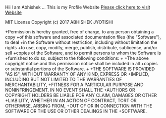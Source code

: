 Hii I am Abhishek ... This is my Profile Website
<a href="https://abhishekjyotishi.github.io/Website/index.html">Please click here to visit Website</a>


MIT License
Copyright (c) 2017 ABHISHEK JYOTISHI

 +Permission is hereby granted, free of charge, to any person obtaining a copy
 +of this software and associated documentation files (the "Software"), to deal
 +in the Software without restriction, including without limitation the rights
 +to use, copy, modify, merge, publish, distribute, sublicense, and/or sell
 +copies of the Software, and to permit persons to whom the Software is
 +furnished to do so, subject to the following conditions:
 +
 +The above copyright notice and this permission notice shall be included in all
 +copies or substantial portions of the Software.
 +
 +THE SOFTWARE IS PROVIDED "AS IS", WITHOUT WARRANTY OF ANY KIND, EXPRESS OR
 +IMPLIED, INCLUDING BUT NOT LIMITED TO THE WARRANTIES OF MERCHANTABILITY,
 +FITNESS FOR A PARTICULAR PURPOSE AND NONINFRINGEMENT. IN NO EVENT SHALL THE
 +AUTHORS OR COPYRIGHT HOLDERS BE LIABLE FOR ANY CLAIM, DAMAGES OR OTHER
 +LIABILITY, WHETHER IN AN ACTION OF CONTRACT, TORT OR OTHERWISE, ARISING FROM,
 +OUT OF OR IN CONNECTION WITH THE SOFTWARE OR THE USE OR OTHER DEALINGS IN THE
 +SOFTWARE.

